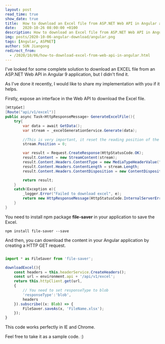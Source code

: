```yaml
---
layout: post
read_time: true
show_date: true
title:  How to download an Excel file from ASP.NET Web API in Angular application?
date:   2020-10-26 08:00:00 +0100
description: How to download an Excel file from ASP.NET Web API in Angular application?
img: posts/2020-10-06-angular-download/angular.png
tags: [Angular, ASPNET]
author: SUN Jiangong
redirect_from:
  - /2020/10/06/how-to-download-excel-from-web-api-in-angular.html
---
```


I've looked for some complete solution to download an EXCEL file from an ASP.NET Web API in Angular 9 application, but I didn't find it.

As I've done it recently, I would like to share my implementation with you if it helps.

Firstly, expose an interface in the Web API to download the Excel file.

<!--more-->

```csharp
[HttpGet]
[Route("api/v1/excel")]
public async Task<HttpResponseMessage> GenerateExcelFile(){
    try{
        var data = await GetData();
        var stream = _excelGenerationService.Generate(data);
       
        //This is very important, it reset the reading position of the stream!
        stream.Position = 0;

        var result = Request.CreateResponse(HttpStatusCode.OK);
        result.Content = new StreamContent(stream);
        result.Content.Headers.ContentType = new MediaTypeHeaderValue("application/octet-stream");
        result.Content.Headers.ContentLength = stream.Length;
        result.Content.Headers.ContentDisposition = new ContentDispositionHeaderValue("attachement");

        return result;
    }
    catch(Exception e){
        _logger.Error("Failed to download excel", e);
        return new HttpResponseMessage(HttpStatusCode.InternalServerError);
    }
}
```

You need to install npm package **file-saver** in your application to save the Excel.

```npm
npm install file-saver --save
```

And then, you can download the content in your Angular application by creating a HTTP GET request.

```typescript

import * as FileSaver from 'file-saver';

downloadExcel(){
    const headers = this.headerService.CreateHeaders();
    const url = environment.api + '/api/v1/excel';
    return this.httpClient.get(url, 
    {
        // You need to set responseType to blob
        'responseType':'blob',
        headers
    }).subscribe((x: Blob) => {
        FileSaver.saveAs(x, 'FileName.xlsx');
    });
}
```

This code works perfectly in IE and Chrome.

Feel free to take it as a sample code. :)

